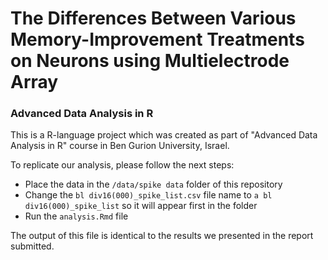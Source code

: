 # The Differences Between Various Memory-Improvement Treatments on Neurons using Multielectrode Array
### Advanced Data Analysis in R

This is a R-language project which was created as part of "Advanced Data Analysis in R" course in Ben Gurion University, Israel. 

To replicate our analysis, please follow the next steps: 
* Place the data in the `/data/spike data` folder of this repository 
* Change the `bl div16(000)_spike_list.csv` file name to `a bl div16(000)_spike_list` so it will appear first in the folder
* Run the `analysis.Rmd` file

The output of this file is identical to the results we presented in the report submitted.
